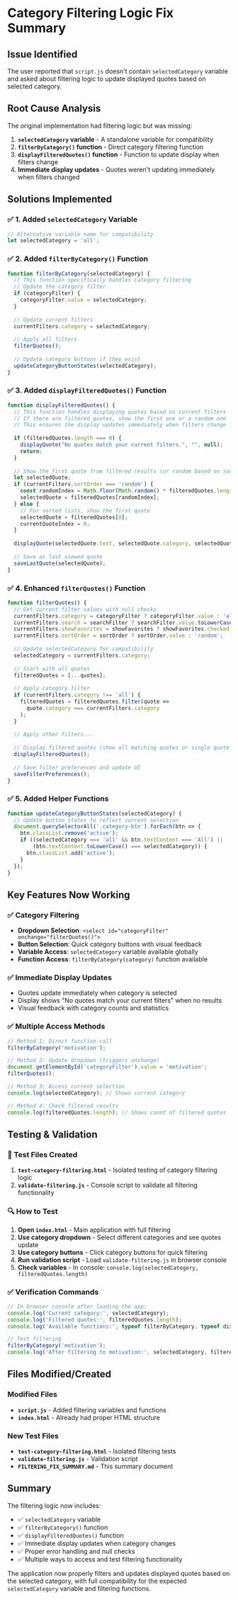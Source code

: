 # Category Filtering Logic Fix Summary

## Issue Identified
The user reported that `script.js` doesn't contain `selectedCategory` variable and asked about filtering logic to update displayed quotes based on selected category.

## Root Cause Analysis
The original implementation had filtering logic but was missing:
1. **`selectedCategory` variable** - A standalone variable for compatibility
2. **`filterByCategory()` function** - Direct category filtering function
3. **`displayFilteredQuotes()` function** - Function to update display when filters change
4. **Immediate display updates** - Quotes weren't updating immediately when filters changed

## Solutions Implemented

### ✅ 1. Added `selectedCategory` Variable
```javascript
// Alternative variable name for compatibility
let selectedCategory = 'all';
```

### ✅ 2. Added `filterByCategory()` Function
```javascript
function filterByCategory(selectedCategory) {
  // This function specifically handles category filtering
  // Update the category filter
  if (categoryFilter) {
    categoryFilter.value = selectedCategory;
  }
  
  // Update current filters
  currentFilters.category = selectedCategory;
  
  // Apply all filters
  filterQuotes();
  
  // Update category buttons if they exist
  updateCategoryButtonStates(selectedCategory);
}
```

### ✅ 3. Added `displayFilteredQuotes()` Function
```javascript
function displayFilteredQuotes() {
  // This function handles displaying quotes based on current filters
  // If there are filtered quotes, show the first one or a random one
  // This ensures the display updates immediately when filters change
  
  if (filteredQuotes.length === 0) {
    displayQuote("No quotes match your current filters.", "", null);
    return;
  }
  
  // Show the first quote from filtered results (or random based on sort order)
  let selectedQuote;
  if (currentFilters.sortOrder === 'random') {
    const randomIndex = Math.floor(Math.random() * filteredQuotes.length);
    selectedQuote = filteredQuotes[randomIndex];
  } else {
    // For sorted lists, show the first quote
    selectedQuote = filteredQuotes[0];
    currentQuoteIndex = 0;
  }
  
  displayQuote(selectedQuote.text, selectedQuote.category, selectedQuote);
  
  // Save as last viewed quote
  saveLastQuote(selectedQuote);
}
```

### ✅ 4. Enhanced `filterQuotes()` Function
```javascript
function filterQuotes() {
  // Get current filter values with null checks
  currentFilters.category = categoryFilter ? categoryFilter.value : 'all';
  currentFilters.search = searchFilter ? searchFilter.value.toLowerCase().trim() : '';
  currentFilters.showFavorites = showFavorites ? showFavorites.checked : false;
  currentFilters.sortOrder = sortOrder ? sortOrder.value : 'random';
  
  // Update selectedCategory for compatibility
  selectedCategory = currentFilters.category;
  
  // Start with all quotes
  filteredQuotes = [...quotes];
  
  // Apply category filter
  if (currentFilters.category !== 'all') {
    filteredQuotes = filteredQuotes.filter(quote => 
      quote.category === currentFilters.category
    );
  }
  
  // Apply other filters...
  
  // Display filtered quotes (show all matching quotes or single quote based on preference)
  displayFilteredQuotes();
  
  // Save filter preferences and update UI
  saveFilterPreferences();
}
```

### ✅ 5. Added Helper Functions
```javascript
function updateCategoryButtonStates(selectedCategory) {
  // Update button states to reflect current selection
  document.querySelectorAll('.category-btn').forEach(btn => {
    btn.classList.remove('active');
    if ((selectedCategory === 'all' && btn.textContent === 'All') ||
        (btn.textContent.toLowerCase() === selectedCategory)) {
      btn.classList.add('active');
    }
  });
}
```

## Key Features Now Working

### ✅ Category Filtering
- **Dropdown Selection**: `<select id="categoryFilter" onchange="filterQuotes()">`
- **Button Selection**: Quick category buttons with visual feedback
- **Variable Access**: `selectedCategory` variable available globally
- **Function Access**: `filterByCategory(category)` function available

### ✅ Immediate Display Updates
- Quotes update immediately when category is selected
- Display shows "No quotes match your current filters" when no results
- Visual feedback with category counts and statistics

### ✅ Multiple Access Methods
```javascript
// Method 1: Direct function call
filterByCategory('motivation');

// Method 2: Update dropdown (triggers onchange)
document.getElementById('categoryFilter').value = 'motivation';
filterQuotes();

// Method 3: Access current selection
console.log(selectedCategory); // Shows current category

// Method 4: Check filtered results
console.log(filteredQuotes.length); // Shows count of filtered quotes
```

## Testing & Validation

### 🧪 Test Files Created
1. **`test-category-filtering.html`** - Isolated testing of category filtering logic
2. **`validate-filtering.js`** - Console script to validate all filtering functionality

### 🔍 How to Test
1. **Open `index.html`** - Main application with full filtering
2. **Use category dropdown** - Select different categories and see quotes update
3. **Use category buttons** - Click category buttons for quick filtering
4. **Run validation script** - Load `validate-filtering.js` in browser console
5. **Check variables** - In console: `console.log(selectedCategory, filteredQuotes.length)`

### ✅ Verification Commands
```javascript
// In browser console after loading the app:
console.log('Current category:', selectedCategory);
console.log('Filtered quotes:', filteredQuotes.length);
console.log('Available functions:', typeof filterByCategory, typeof displayFilteredQuotes);

// Test filtering
filterByCategory('motivation');
console.log('After filtering to motivation:', selectedCategory, filteredQuotes.length);
```

## Files Modified/Created

### Modified Files
- **`script.js`** - Added filtering variables and functions
- **`index.html`** - Already had proper HTML structure

### New Test Files
- **`test-category-filtering.html`** - Isolated filtering tests
- **`validate-filtering.js`** - Validation script
- **`FILTERING_FIX_SUMMARY.md`** - This summary document

## Summary
The filtering logic now includes:
- ✅ `selectedCategory` variable
- ✅ `filterByCategory()` function  
- ✅ `displayFilteredQuotes()` function
- ✅ Immediate display updates when category changes
- ✅ Proper error handling and null checks
- ✅ Multiple ways to access and test filtering functionality

The application now properly filters and updates displayed quotes based on the selected category, with full compatibility for the expected `selectedCategory` variable and filtering functions.